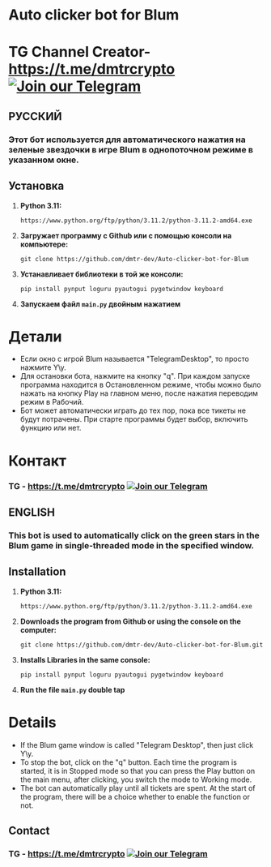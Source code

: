 # Auto clicker bot for Blum

# TG Channel Creator- https://t.me/dmtrcrypto [![Join our Telegram](https://img.shields.io/badge/Telegram-2CA5E0?style=for-the-badge&logo=telegram&logoColor=white)](https://t.me/dmtrcrypto)

## РУССКИЙ

### Этот бот используется для автоматического нажатия на зеленые звездочки в игре Blum в однопоточном режиме в указанном окне.

## Установка
1. **Python 3.11:**
    
    ```
    https://www.python.org/ftp/python/3.11.2/python-3.11.2-amd64.exe
    ```
3. **Загружает программу с Github или с помощью консоли на компьютере:**
 
    ```
    git clone https://github.com/dmtr-dev/Auto-clicker-bot-for-Blum
    ```
4. **Устанавливает библиотеки в той же консоли:**

    ```
    pip install pynput loguru pyautogui pygetwindow keyboard
    ```
5.  **Запускаем файл `main.py` двойным нажатием**

# Детали
- Если окно с игрой Blum называется "TelegramDesktop", то просто нажмите Y\y.
- Для остановки бота, нажмите на кнопку "q". При каждом запуске программа находится в Остановленном режиме, чтобы можно было нажать на кнопку Play на главном меню, после нажатия переводим режим в Рабочий.
- Бот может автоматически играть до тех пор, пока все тикеты не будут потрачены. При старте программы будет выбор, включить функцию или нет.

# Контакт
### TG - https://t.me/dmtrcrypto [![Join our Telegram](https://img.shields.io/badge/Telegram-2CA5E0?style=for-the-badge&logo=telegram&logoColor=white)](https://t.me/dmtrcrypto)


## ENGLISH

### This bot is used to automatically click on the green stars in the Blum game in single-threaded mode in the specified window.

## Installation
1. **Python 3.11:**
    
    ```
    https://www.python.org/ftp/python/3.11.2/python-3.11.2-amd64.exe
    ```
3. **Downloads the program from Github or using the console on the computer:**
 
    ```
    git clone https://github.com/dmtr-dev/Auto-clicker-bot-for-Blum.git
    ```
4. **Installs Libraries in the same console:**

    ```
    pip install pynput loguru pyautogui pygetwindow keyboard
    ```
5.  **Run the file `main.py` double tap**

# Details
- If the Blum game window is called "Telegram Desktop", then just click Y\y.
- To stop the bot, click on the "q" button. Each time the program is started, it is in Stopped mode so that you can press the Play button on the main menu, after clicking, you switch the mode to Working mode.
- The bot can automatically play until all tickets are spent. At the start of the program, there will be a choice whether to enable the function or not.

## Contact
### TG - https://t.me/dmtrcrypto [![Join our Telegram](https://img.shields.io/badge/Telegram-2CA5E0?style=for-the-badge&logo=telegram&logoColor=white)](https://t.me/dmtrcrypto)

